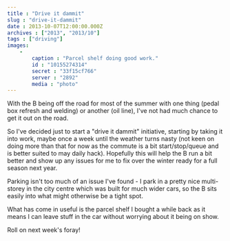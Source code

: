 ```yaml
---
title : "Drive it dammit"
slug : "drive-it-dammit"
date : 2013-10-07T12:00:00.000Z
archives : ["2013", "2013/10"]
tags : ["driving"]
images:
    -
        caption : "Parcel shelf doing good work."
        id : "10155274314"
        secret : "33f15cf766"
        server : "2892"
        media : "photo"
---
```


With the B being off the road for most of the summer with one thing (pedal box refresh and welding) or another (oil line), I've not had much chance to get it out on the road.


So I've decided just to start a "drive it dammit" initiative, starting by taking it into work, maybe once a week until the weather turns nasty (not keen on doing more than that for now as the commute is a bit start/stop/queue and is better suited to may daily hack). Hopefully this will help the B run a bit better and show up any issues for me to fix over the winter ready for a full season next year.


Parking isn't too much of an issue I've found - I park in a pretty nice multi-storey in the city centre which was built for much wider cars, so the B sits easily into what might otherwise be a tight spot.


What has come in useful is the parcel shelf I bought a while back as it means I can leave stuff in the car without worrying about it being on show.


Roll on next week's foray!